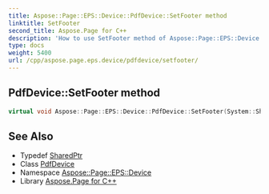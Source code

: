 ```yaml
---
title: Aspose::Page::EPS::Device::PdfDevice::SetFooter method
linktitle: SetFooter
second_title: Aspose.Page for C++
description: 'How to use SetFooter method of Aspose::Page::EPS::Device::PdfDevice class in C++.'
type: docs
weight: 5400
url: /cpp/aspose.page.eps.device/pdfdevice/setfooter/
---
```

## PdfDevice::SetFooter method




```cpp
virtual void Aspose::Page::EPS::Device::PdfDevice::SetFooter(System::SharedPtr<Aspose::Page::EPS::Postscript::TrFont> font, System::SharedPtr<Aspose::Page::EPS::Graphics2d::TagString> left, System::SharedPtr<Aspose::Page::EPS::Graphics2d::TagString> center, System::SharedPtr<Aspose::Page::EPS::Graphics2d::TagString> right, int32_t underlineThickness)
```

## See Also

* Typedef [SharedPtr](../../../system/sharedptr/)
* Class [PdfDevice](../)
* Namespace [Aspose::Page::EPS::Device](../../)
* Library [Aspose.Page for C++](../../../)
